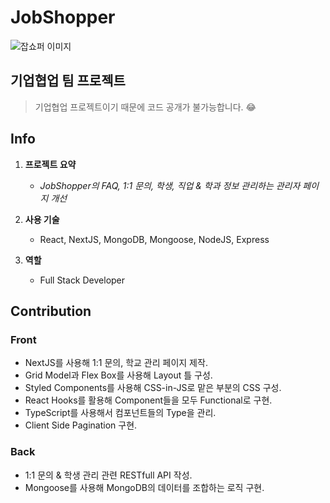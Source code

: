 # JobShopper

![잡쇼퍼 이미지](images/jobshopperLogo.jpg)

## 기업협업 팀 프로젝트

> 기업협업 프로젝트이기 때문에 코드 공개가 불가능합니다. 😂

## Info

1. **프로젝트 요약**
    - *JobShopper의 FAQ, 1:1 문의, 학생, 직업 & 학과 정보 관리하는 관리자 페이지 개선*

2. **사용 기술**
    - React, NextJS, MongoDB, Mongoose, NodeJS, Express

3. **역할**
    - Full Stack Developer
    
## Contribution

### Front

- NextJS를 사용해  1:1 문의, 학교 관리 페이지 제작.
- Grid Model과 Flex Box를 사용해 Layout 틀 구성.
- Styled Components를 사용해 CSS-in-JS로 맡은 부분의 CSS 구성.
- React Hooks를 활용해 Component들을 모두 Functional로 구현.
- TypeScript를 사용해서 컴포넌트들의 Type을 관리.
- Client Side Pagination 구현.

### Back

- 1:1 문의 & 학생 관리 관련 RESTfull API 작성.
- Mongoose를 사용해 MongoDB의 데이터를 조합하는 로직 구현.
